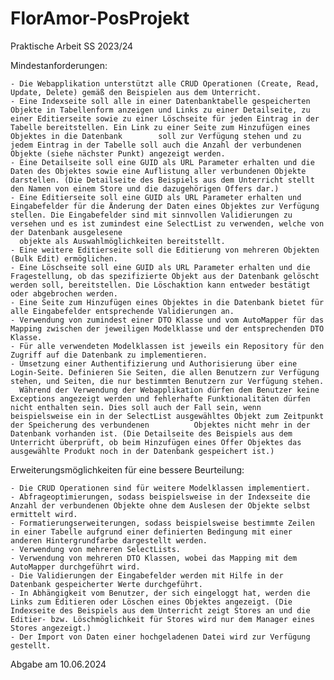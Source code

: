 # FlorAmor-PosProjekt
Praktische Arbeit SS 2023/24

Mindestanforderungen:

    - Die Webapplikation unterstützt alle CRUD Operationen (Create, Read, Update, Delete) gemäß den Beispielen aus dem Unterricht.
    - Eine Indexseite soll alle in einer Datenbanktabelle gespeicherten Objekte in Tabellenform anzeigen und Links zu einer Detailseite, zu einer Editierseite sowie zu einer Löschseite für jeden Eintrag in der Tabelle bereitstellen. Ein Link zu einer Seite zum Hinzufügen eines Objektes in die Datenbank        soll zur Verfügung stehen und zu jedem Eintrag in der Tabelle soll auch die Anzahl der verbundenen Objekte (siehe nächster Punkt) angezeigt werden.
    - Eine Detailseite soll eine GUID als URL Parameter erhalten und die Daten des Objektes sowie eine Auflistung aller verbundenen Objekte darstellen. (Die Detailseite des Beispiels aus dem Unterricht stellt den Namen von einem Store und die dazugehörigen Offers dar.)
    - Eine Editierseite soll eine GUID als URL Parameter erhalten und Eingabefelder für die Änderung der Daten eines Objektes zur Verfügung stellen. Die Eingabefelder sind mit sinnvollen Validierungen zu versehen und es ist zumindest eine SelectList zu verwenden, welche von der Datenbank ausgelesene
      objekte als Auswahlmöglichkeiten bereitstellt.
    - Eine weitere Editierseite soll die Editierung von mehreren Objekten (Bulk Edit) ermöglichen.
    - Eine Löschseite soll eine GUID als URL Parameter erhalten und die Fragestellung, ob das spezifizierte Objekt aus der Datenbank gelöscht werden soll, bereitstellen. Die Löschaktion kann entweder bestätigt oder abgebrochen werden.
    - Eine Seite zum Hinzufügen eines Objektes in die Datenbank bietet für alle Eingabefelder entsprechende Validierungen an.
    - Verwendung von zumindest einer DTO Klasse und vom AutoMapper für das Mapping zwischen der jeweiligen Modelklasse und der entsprechenden DTO Klasse.
    - Für alle verwendeten Modelklassen ist jeweils ein Repository für den Zugriff auf die Datenbank zu implementieren.
    - Umsetzung einer Authentifizierung und Authorisierung über eine Login-Seite. Definieren Sie Seiten, die allen Benutzern zur Verfügung stehen, und Seiten, die nur bestimmten Benutzern zur Verfügung stehen.
      Während der Verwendung der Webapplikation dürfen dem Benutzer keine Exceptions angezeigt werden und fehlerhafte Funktionalitäten dürfen nicht enthalten sein. Dies soll auch der Fall sein, wenn beispielsweise ein in der SelectList ausgewähltes Objekt zum Zeitpunkt der Speicherung des verbundenen          Objektes nicht mehr in der Datenbank vorhanden ist. (Die Detailseite des Beispiels aus dem Unterricht überprüft, ob beim Hinzufügen eines Offer Objektes das ausgewählte Produkt noch in der Datenbank gespeichert ist.)

    
Erweiterungsmöglichkeiten für eine bessere Beurteilung:

    - Die CRUD Operationen sind für weitere Modelklassen implementiert.
    - Abfrageoptimierungen, sodass beispielsweise in der Indexseite die Anzahl der verbundenen Objekte ohne dem Auslesen der Objekte selbst ermittelt wird.
    - Formatierungserweiterungen, sodass beispielsweise bestimmte Zeilen in einer Tabelle aufgrund einer definierten Bedingung mit einer anderen Hintergrundfarbe dargestellt werden.
    - Verwendung von mehreren SelectLists.
    - Verwendung von mehreren DTO Klassen, wobei das Mapping mit dem AutoMapper durchgeführt wird.
    - Die Validierungen der Eingabefelder werden mit Hilfe in der Datenbank gespeicherter Werte durchgeführt.
    - In Abhängigkeit vom Benutzer, der sich eingeloggt hat, werden die Links zum Editieren oder Löschen eines Objektes angezeigt. (Die Indexseite des Beispiels aus dem Unterricht zeigt Stores an und die Editier- bzw. Löschmöglichkeit für Stores wird nur dem Manager eines Stores angezeigt.)
    - Der Import von Daten einer hochgeladenen Datei wird zur Verfügung gestellt.

Abgabe am 10.06.2024
